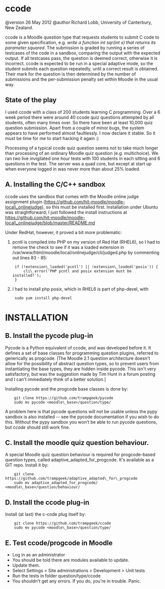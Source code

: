 ccode
=====

@version 26 May 2012
@author Richard Lobb, University of Canterbury, New Zealand.

ccode is a Moodle question type that requests students to submit C code to some given specification, e.g. *write a function int sqr(int x) that returns its parameter squared*. The submission is graded by running a series of testcases of the code in a sandbox, comparing the output with the expected output. If all testcases pass, the question is deemed correct, otherwise it is incorrect. ccode is expected to be run in a special adaptive mode, so the student submits each question repeatedly, until a correct result is obtained. Their mark for the question is then determined by the number of submissions and the per-submission penalty set within Moodle in the usual way.

State of the play
-----------------
I used ccode with a class of 200 students learning C programming. Over a 6 week period there were around 40 ccode quiz questions attempted by all students, often many times over. So there have been at least 10,000 quiz question submission. Apart from a couple of minor bugs, the system appears to have performed almost faultlessly. I now declare it stable. So it must be time for me to start hacking it again :)

Processing of a typical ccode quiz question seems not to take much longer than processing of an ordinary Moodle quiz question (e.g. multichoice). We ran two live invigilated one hour tests with 100 students in each sitting and 6 questions in the test. The server was a quad core, but except at start up when everyone logged in was  never more than about 25% loaded.

A. Installing the C/C++ sandbox
-------------------------------

ccode uses the sandbox that comes with the Moodle online judge assignment plugin (https://github.com/hit-moodle/moodle-local\_onlinejudge), so this must be installed first. Installation under Ubuntu was straightforward; I just followed the install instructions at https://github.com/hit-moodle/moodle-local\_onlinejudge/blob/master/README.md

Under RedHat, however, it proved a bit more problematic:

1. pcntl is compiled into PHP on my version of Red Hat (RHEL6), so I had to remove the check to see if it was a loaded extension in /var/www/html/moodle/local/onlinejudge/cli/judged.php by commenting
out lines 83 - 85:

        if (!extension\_loaded('pcntl') || !extension\_loaded('posix')) {
            cli\_error('PHP pcntl and posix extension must be installed!');
        }

2. I had to install php posix, which in RHEL6 is part of php-devel, with

        sudo yum install php-devel

INSTALLATION
============

B. Install the pycode plug-in
-----------------------------
Pycode is a Python equivalent of ccode, and was developed before it. It defines a set of base classes for programming question plugins, referred to generically as progcode. [The Moodle 2.1 question architecture doesn't allow for the possibility of abstract question types, so to prevent users from instantiating the base types, they are hidden inside pycode. This isn't very satisfactory, but was the suggestion made by Tim Hunt in a forum posting and I can't immediately think of a better solution.]

Installing pycode and the progcode base classes is done by:

        git clone https://github.com/trampgeek/pycode
        sudo mv pycode <moodle\_base>/question/type/

A problem here is that pycode questions will not be usable unless the pypy sandbox is also installed -- see the pycode documentation if you wish to do this. Without the pypy sandbox you won't be able to run pycode questions, but *ccode* should still work fine.

C. Install the moodle quiz question behaviour.
----------------------------------------------
A special Moodle quiz question behaviour is required for progcode-based question types, called adaptive\_adapted\_for_progcode. It's available as a GIT repo. Install it by:

        git clone https://github.com/trampgeek/adaptive_adapted\_for\_progcode
        sudo mv adaptive_adapted_for_progcode/ <moodle\_base>/question/behaviour/

D. Install the ccode plug-in
----------------------------

Install (at last) the c-code plug itself by:

        git clone https://github.com/trampgeek/ccode
        sudo mv pycode <moodle\_base>/question/type/


E. Test ccode/progcode in Moodle
--------------------------------
* Log in as an administrator
* You should be told there are modules available to update.
* Update them.
* Select Settings > Site administrations > Development > Unit tests
* Run the tests in folder question/type/ccode
* You shouldn't get any errors. If you do, you're in trouble. Panic.



